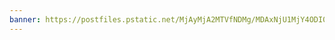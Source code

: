 ```yaml
---
banner: https://postfiles.pstatic.net/MjAyMjA2MTVfNDMg/MDAxNjU1MjY4ODI0ODg4.NHE-xl_VwI7GlDOdyGBGfPvgi4b3WofJq5fadADx4EUg.4_CGNiylDpdj06pW02VZe7ALbaW7SbpeJsYUAkGWk2kg.JPEG.qqqq527/e95d28632bbb9080270be77a47cc12cc.jpg?type=w773
---
```

# 